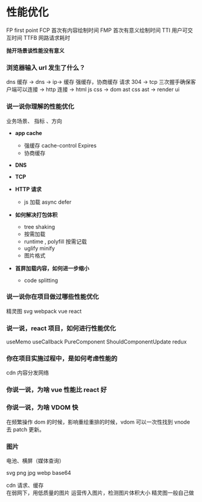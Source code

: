 # 性能优化

FP first point
FCP ⾸次有内容绘制时间
FMP ⾸次有意义绘制时间
TTI ⽤户可交互时间
TTFB 网路请求耗时

**抛开场景谈性能没有意义**

### 浏览器输入 url 发生了什么？

dns 缓存 -> dns -> ip-> 缓存 强缓存，协商缓存 请求 304 -> tcp 三次握手确保客户端可以连接 -> http 连接 -> html js css -> dom ast css ast -> render ui

### 说⼀说你理解的性能优化

业务场景、 指标 、方向

- **app cache**

  - 强缓存 cache-control Expires
  - 协商缓存

- **DNS**
- **TCP**
- **HTTP 请求**

  - js 加载 async defer

- **如何解决打包体积**
  - tree shaking
  - 按需加载
  - runtime , polyfill 按需记载
  - uglify minify
  - 图片格式
- **首屏加载内容，如何进一步缩小**
  - code splitting

### 说⼀说你在项⽬做过哪些性能优化

精灵图 svg webpack vue react

### 说⼀说，react 项⽬，如何进⾏性能优化

useMemo useCallback PureComponent ShouldComponentUpdate redux

### 你在项⽬实施过程中，是如何考虑性能的

cdn 内容分发网络

### 你说⼀说，为啥 vue 性能⽐ react 好

### 你说⼀说，为啥 VDOM 快

在频繁操作 dom 的时候，影响重绘重排的时候，vdom 可以一次性找到 vnode 去 patch 更新。

### 图片

电池、横屏（媒体查询）

svg png jpg webp base64

cdn 请求、缓存  
在弱网下，用低质量的图片
运营传入图片，检测图片体积大小
精灵图一般自己做

